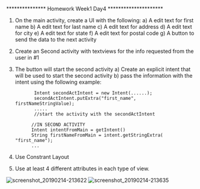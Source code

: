 ***************  Homework Week1 Day4 *********************
1.  On the main activity, create a UI with the following:
      a)  A edit text for first name
      b)  A edit text for last name
      c)  A edit text for address
      d)  A edit text for city
      e)  A edit text for state
      f)   A edit text for postal code
      g)  A button to send the data to the next activity
 2.  Create an Second activity with textviews for the info requested from the user in #1
 3.  The button will start the second activity
         a) Create an explicit intent that will be used to start the second activity
         b) pass the information with the intent using the following example:
                
                Intent secondActIntent = new Intent(......);
                secondActIntent.putExtra("first_name", firstNameStringValue);
                .....
                //start the activity with the secondActIntent
           
               //IN SECOND ACTIVITY
               Intent intentFromMain = getIntent()
               String firstNameFromMain = intent.getStringExtra( "first_name");
               ...
               
4.  Use Constrant Layout
5.  Use at least 4 different attributes in each type of view.

![screenshot_20190214-213622](https://user-images.githubusercontent.com/32153064/52833218-6f7f6a80-30a1-11e9-9a47-dabaa1bfec8f.png)
![screenshot_20190214-213635](https://user-images.githubusercontent.com/32153064/52833220-7312f180-30a1-11e9-9641-90904d345291.png)
